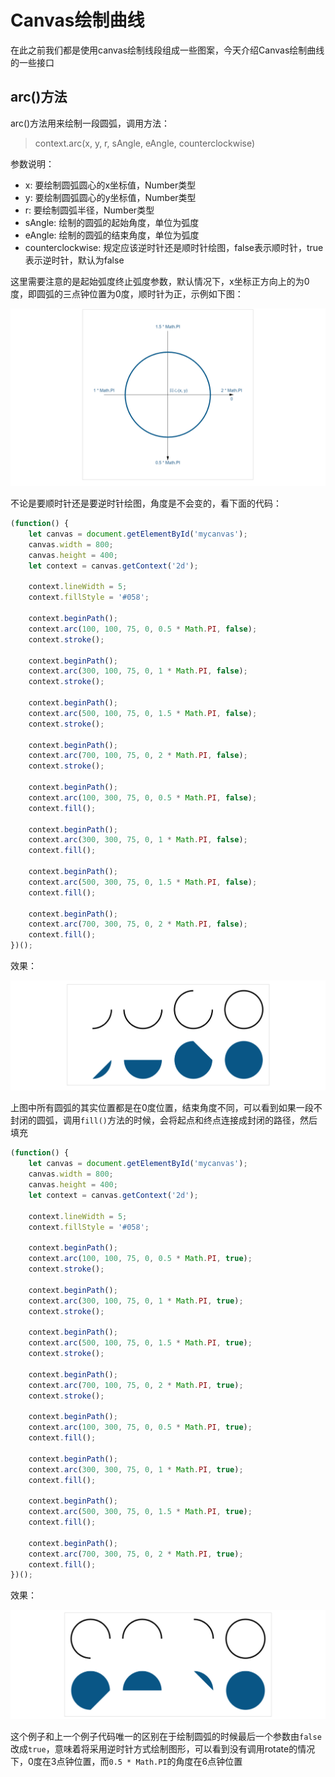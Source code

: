 # Canvas绘制曲线
在此之前我们都是使用canvas绘制线段组成一些图案，今天介绍Canvas绘制曲线的一些接口

## arc()方法
arc()方法用来绘制一段圆弧，调用方法：
> context.arc(x, y, r, sAngle, eAngle, counterclockwise)

参数说明：

* x: 要绘制圆弧圆心的x坐标值，Number类型
* y: 要绘制圆弧圆心的y坐标值，Number类型
* r: 要绘制圆弧半径，Number类型
* sAngle: 绘制的圆弧的起始角度，单位为弧度
* eAngle: 绘制的圆弧的结束角度，单位为弧度
* counterclockwise: 规定应该逆时针还是顺时针绘图，false表示顺时针，true表示逆时针，默认为false

这里需要注意的是起始弧度终止弧度参数，默认情况下，x坐标正方向上的为0度，即圆弧的三点钟位置为0度，顺时针为正，示例如下图：

![](./images/00028.png)

不论是要顺时针还是要逆时针绘图，角度是不会变的，看下面的代码：
```javascript
(function() {
	let canvas = document.getElementById('mycanvas');
	canvas.width = 800;
	canvas.height = 400;
	let context = canvas.getContext('2d');

	context.lineWidth = 5;
	context.fillStyle = '#058';

	context.beginPath();
	context.arc(100, 100, 75, 0, 0.5 * Math.PI, false);
	context.stroke();

	context.beginPath();
	context.arc(300, 100, 75, 0, 1 * Math.PI, false);
	context.stroke();

	context.beginPath();
	context.arc(500, 100, 75, 0, 1.5 * Math.PI, false);
	context.stroke();

	context.beginPath();
	context.arc(700, 100, 75, 0, 2 * Math.PI, false);
	context.stroke();

	context.beginPath();
	context.arc(100, 300, 75, 0, 0.5 * Math.PI, false);
	context.fill();

	context.beginPath();
	context.arc(300, 300, 75, 0, 1 * Math.PI, false);
	context.fill();

	context.beginPath();
	context.arc(500, 300, 75, 0, 1.5 * Math.PI, false);
	context.fill();

	context.beginPath();
	context.arc(700, 300, 75, 0, 2 * Math.PI, false);
	context.fill();
})();
```

效果：

![](./images/00029.png)

上图中所有圆弧的其实位置都是在0度位置，结束角度不同，可以看到如果一段不封闭的圆弧，调用`fill()`方法的时候，会将起点和终点连接成封闭的路径，然后填充

```javascript
(function() {
	let canvas = document.getElementById('mycanvas');
	canvas.width = 800;
	canvas.height = 400;
	let context = canvas.getContext('2d');

	context.lineWidth = 5;
	context.fillStyle = '#058';

	context.beginPath();
	context.arc(100, 100, 75, 0, 0.5 * Math.PI, true);
	context.stroke();

	context.beginPath();
	context.arc(300, 100, 75, 0, 1 * Math.PI, true);
	context.stroke();

	context.beginPath();
	context.arc(500, 100, 75, 0, 1.5 * Math.PI, true);
	context.stroke();

	context.beginPath();
	context.arc(700, 100, 75, 0, 2 * Math.PI, true);
	context.stroke();

	context.beginPath();
	context.arc(100, 300, 75, 0, 0.5 * Math.PI, true);
	context.fill();

	context.beginPath();
	context.arc(300, 300, 75, 0, 1 * Math.PI, true);
	context.fill();

	context.beginPath();
	context.arc(500, 300, 75, 0, 1.5 * Math.PI, true);
	context.fill();

	context.beginPath();
	context.arc(700, 300, 75, 0, 2 * Math.PI, true);
	context.fill();
})();
```

效果：

![](./images/00030.png)

这个例子和上一个例子代码唯一的区别在于绘制圆弧的时候最后一个参数由`false`改成`true`，意味着将采用逆时针方式绘制图形，可以看到没有调用rotate的情况下，0度在3点钟位置，而`0.5 * Math.PI`的角度在6点钟位置
